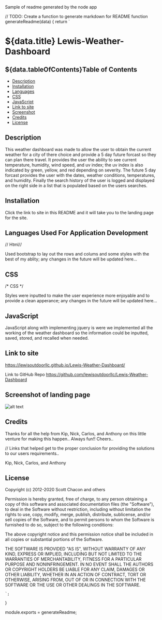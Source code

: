 Sample of readme generated by the node app

// TODO: Create a function to generate markdown for README
function generateReadme(data) {
    return ` 
  # ${data.title} Lewis-Weather-Dashboard 
  
  ## ${data.tableOfContents}Table of Contents 
  
  * [Description](#description)
  * [Installation](#installation)
  * [Languages](#languages-used-for-application-development)
  * [CSS](#css)
  * [JavaScript](#javascript)
  * [Link to site](#link-to-site)
  * [Screenshot](#screenshot-of-landing-page)
  * [Credits](#credits)
  * [License](#license)
  
  ## Description
  This weather dashboard was made to allow the user to obtain the current weather for a city of there choice and provide a 5 day future forcast so they can plan there travel. It provides the user the ability to see current temperature, humidity, wind speed, and uv index; the uv index is also indicated by green, yellow, and red depending on severity. The future 5 day forcast provides the user with the dates, weather conditions, temperatures, and humidity. Finally the search history of the user is logged and displayed on the right side in a list that is populated based on the users searches. 
  
  ## Installation
  
  Click the link to site in this README and it will take you to the landing page for the site. 
  
  ## Languages Used For Application Development
  // Html//
  
  Used bootstrap to lay out the rows and colums and some styles with the best of my ablity; any changes in the future will be updated here...
  
  ## CSS
  /* CSS */ 
  
  Styles were inputted to make the user experience more enjoyable and to provide a clean apperance; any changes in the future will be updated here...
  
  ## JavaScript
  
  JavaScript along with implementing jquery is were we implemented all the working of the weather dashboard so the information could be inputted, saved, stored, and recalled when needed. 
  
  ## Link to site
  
  https://lewisoutdoorllc.github.io/Lewis-Weather-Dashboard/
  
  Link to GitHub Repo
  https://github.com/lewisoutdoorllc/Lewis-Weather-Dashboard
  
  ## Screenshot of landing page
  
  ![alt text](./assets/images/screenShot1.png)
  
  ## Credits
  
  Thanks for all the help from Kip, Nick, Carlos, and Anthony on this little venture for making this happen.. Always fun!! Cheers..
  
  //  Links that helped get to the proper conclusion for providing the solutions to our users requirements..
  
  Kip, Nick, Carlos, and Anthony
  
  ## License
  
  Copyright (c) 2012-2020 Scott Chacon and others
  
  Permission is hereby granted, free of charge, to any person obtaining
  a copy of this software and associated documentation files (the
  "Software"), to deal in the Software without restriction, including
  without limitation the rights to use, copy, modify, merge, publish,
  distribute, sublicense, and/or sell copies of the Software, and to
  permit persons to whom the Software is furnished to do so, subject to
  the following conditions:
  
  The above copyright notice and this permission notice shall be
  included in all copies or substantial portions of the Software.
  
  THE SOFTWARE IS PROVIDED "AS IS", WITHOUT WARRANTY OF ANY KIND,
  EXPRESS OR IMPLIED, INCLUDING BUT NOT LIMITED TO THE WARRANTIES OF
  MERCHANTABILITY, FITNESS FOR A PARTICULAR PURPOSE AND
  NONINFRINGEMENT. IN NO EVENT SHALL THE AUTHORS OR COPYRIGHT HOLDERS BE
  LIABLE FOR ANY CLAIM, DAMAGES OR OTHER LIABILITY, WHETHER IN AN ACTION
  OF CONTRACT, TORT OR OTHERWISE, ARISING FROM, OUT OF OR IN CONNECTION
  WITH THE SOFTWARE OR THE USE OR OTHER DEALINGS IN THE SOFTWARE.
  
    `;
  }
  
  
  
  module.exports = generateReadme;